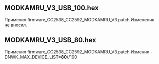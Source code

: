## MODKAMRU_V3_USB_100.hex
Применил firmware_CC2538_CC2592_MODKAMRU_V3.patch
Изменения не вносил.

## MODKAMRU_V3_USB_80.hex
Применил firmware_CC2538_CC2592_MODKAMRU_V3.patch
Изменил -DNWK_MAX_DEVICE_LIST=**80**//100 


